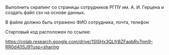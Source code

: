 


Выполнить скрапинг со страницы сотрудников РГПУ им. А. И. Герцена и создать файл csv на основе данных. 

В файле должно быть отражено ФИО сотрудника, почта, телефон

Стартовый код расположен по ссылке: 

https://colab.research.google.com/drive/1SlSHx3QLfrBZFaqbRv7nm9-RR0d40SJ9?usp=sharing
